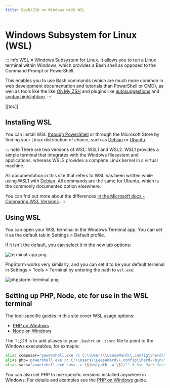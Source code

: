 ```yaml
---
title: Bash/ZSH on Windows with WSL
---
```


# Windows Subsystem for Linux (WSL)

::: info
WSL = Windows Subsystem for Linux. It allows you to run a Linux terminal within Windows, which provides a Bash shell as opposed to the Command Prompt or
PowerShell.

This enables you to use Bash commands (which are much more common in web development documentation and tutorials than PowerShell or CMD), as well as tools like
the
like [Oh My ZSH](https://ohmyz.sh/) and plugins
like [autosuggestions](https://github.com/zsh-users/zsh-autosuggestions) and [syntax highlighting](https://github.com/zsh-users/zsh-syntax-highlighting).
:::

[[toc]]

## Installing WSL

You can install WSL [through PowerShell](https://learn.microsoft.com/en-us/windows/wsl/install) or through the Microsoft Store by finding your Linux
distribution of choice, such as [Debian](https://apps.microsoft.com/detail/9MSVKQC78PK6?hl=en-us&gl=AU&ocid=pdpshare)
or [Ubuntu](https://apps.microsoft.com/detail/9PDXGNCFSCZV?hl=en-us&gl=AU&ocid=pdpshare).

::: note
There are two versions of WSL: WSL1 and WSL2. WSL1 provides a simple terminal that integrates with the Windows filesystem and applications, whereas WSL2
provides a complete Linux kernel in a virtual machine.

All documentation in this site that refers to WSL has been written
while using WSL1 with [Debian](https://apps.microsoft.com/detail/9MSVKQC78PK6?hl=en-us&gl=AU&ocid=pdpshare). All commands are the same for Ubuntu, which is the
commonly documented option elsewhere.

You can fnd out more about the differences [in the Microsoft docs - Comparing WSL Versions](https://learn.microsoft.com/en-us/windows/wsl/compare-versions).
:::

## Using WSL

You can open your WSL terminal in the Windows Terminal app. You can set it as the default tab in Settings > Default profile.

If it isn't the default, you can select it in the new tab options:

![terminal-app.png](/terminal-app.png)

PhpStorm works very similarly, and you can set it to be your default terminal in Settings > Tools > Terminal by entering the path to `wsl.exe`:

![phpstorm-terminal.png](/terminal-phpstorm.png)

## Setting up PHP, Node, etc for use in the WSL terminal

The tool-specific guides in this site cover WSL usage options:
- [PHP on Windows](./php.md)
- [Node on Windows](./node.md)

The TL;DR is to add aliases to your `.bashrc` or `.zshrc` file to point to the Windows executables, for exmaple:

```bash
alias composer='powershell.exe /c C:\\Users\\LeesaWard\\.config\\herd\\bin\\composer.bat' # Use Windows Composer as set by Herd
alias php='powershell.exe /c C:\\Users\\LeesaWard\\.config\\herd\\bin\\php.bat' # Use Windows PHP as set by Herd
alias sass="powershell.exe sass -c \$(wslpath -w \$1)'" # Use Dart Sass installed via Chocolatey
```

You can also set PHP to use specific versions installed anywhere in Windows. For details and examples see the [PHP on Windows](./php.md) guide.
